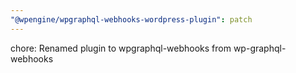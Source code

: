 ```yaml
---
"@wpengine/wpgraphql-webhooks-wordpress-plugin": patch
---
```


chore: Renamed plugin to wpgraphql-webhooks from wp-graphql-webhooks

